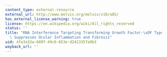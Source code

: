 ```yaml
---
content_type: external-resource
external_url: http://www.molvis.org/molvis/v10/a85/
has_external_license_warning: true
license: https://en.wikipedia.org/wiki/All_rights_reserved
status: ''
title: "RNA Interference Targeting Transforming Growth Factor-\xDF Type II Receptor\
  \ Suppresses Ocular Inflammation and Fibrosis"
uid: 4fe3a32a-689f-49c6-853e-d2413357a9b3
wayback_url: ''
---
```

